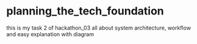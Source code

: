 # planning_the_tech_foundation
this is my task 2 of hackathon_03 all about system architecture, workflow and easy explanation with diagram
